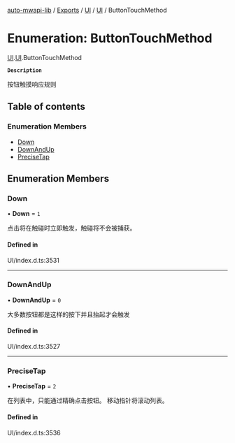 [auto-mwapi-lib](../README.md) / [Exports](../modules.md) / [UI](../modules/UI.md) / [UI](../modules/UI.UI.md) / ButtonTouchMethod

# Enumeration: ButtonTouchMethod

[UI](../modules/UI.md).[UI](../modules/UI.UI.md).ButtonTouchMethod

**`Description`**

按钮触摸响应规则

## Table of contents

### Enumeration Members

- [Down](UI.UI.ButtonTouchMethod.md#down)
- [DownAndUp](UI.UI.ButtonTouchMethod.md#downandup)
- [PreciseTap](UI.UI.ButtonTouchMethod.md#precisetap)

## Enumeration Members

### Down

• **Down** = `1`

点击将在触碰时立即触发，触碰将不会被捕获。

#### Defined in

UI/index.d.ts:3531

---

### DownAndUp

• **DownAndUp** = `0`

大多数按钮都是这样的按下并且抬起才会触发

#### Defined in

UI/index.d.ts:3527

---

### PreciseTap

• **PreciseTap** = `2`

在列表中，只能通过精确点击按钮。
移动指针将滚动列表。

#### Defined in

UI/index.d.ts:3536
